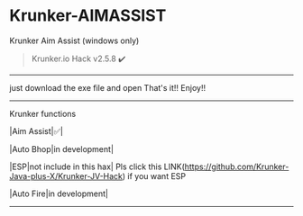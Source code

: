 # Krunker-AIMASSIST
Krunker Aim Assist (windows only)
>Krunker.io Hack v2.5.8 ✔️
__________________________________
just download the exe file and open
That's it!!
Enjoy!!
__________________________________
Krunker functions

|Aim Assist|✅|

|Auto Bhop|in development|

|ESP|not include in this hax| Pls click this LINK(https://github.com/Krunker-Java-plus-X/Krunker-JV-Hack) if you want ESP

|Auto Fire|in development|
__________________________________

